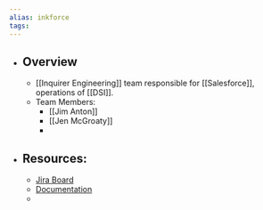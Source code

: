 ```yaml
---
alias: inkforce
tags: 
---
```


- ## Overview
	- [[Inquirer Engineering]] team responsible for [[Salesforce]], operations of [[DSI]].
	- Team Members:
		- [[Jim Anton]]
		- [[Jen McGroaty]]
		-
- ## Resources:
	- [Jira Board](https://inquirer.atlassian.net/jira/software/c/projects/SFUAT/boards/119)
	- [Documentation](https://inquirer.atlassian.net/jira/software/c/projects/SFUAT/pages)
	-